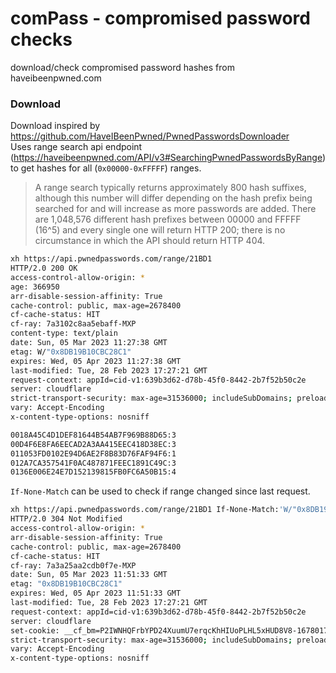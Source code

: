# comPass - compromised password checks
download/check compromised password hashes from haveibeenpwned.com


### Download
Download inspired by https://github.com/HaveIBeenPwned/PwnedPasswordsDownloader  
Uses range search api endpoint (https://haveibeenpwned.com/API/v3#SearchingPwnedPasswordsByRange) to get hashes for all (`0x00000-0xFFFFF`) ranges.

> A range search typically returns approximately 800 hash suffixes, although this number will differ depending on the hash prefix being searched for and will increase as more passwords are added. There are 1,048,576 different hash prefixes between 00000 and FFFFF (16^5) and every single one will return HTTP 200; there is no circumstance in which the API should return HTTP 404.

```bash
xh https://api.pwnedpasswords.com/range/21BD1                                                                                dev-cookie/search 
HTTP/2.0 200 OK                                                                                                                                    
access-control-allow-origin: *
age: 366950
arr-disable-session-affinity: True
cache-control: public, max-age=2678400
cf-cache-status: HIT
cf-ray: 7a3102c8aa5ebaff-MXP
content-type: text/plain
date: Sun, 05 Mar 2023 11:27:38 GMT
etag: W/"0x8DB19B10CBC28C1"
expires: Wed, 05 Apr 2023 11:27:38 GMT
last-modified: Tue, 28 Feb 2023 17:27:21 GMT
request-context: appId=cid-v1:639b3d62-d78b-45f0-8442-2b7f52b50c2e
server: cloudflare
strict-transport-security: max-age=31536000; includeSubDomains; preload
vary: Accept-Encoding
x-content-type-options: nosniff

0018A45C4D1DEF81644B54AB7F969B88D65:3
00D4F6E8FA6EECAD2A3AA415EEC418D38EC:3
011053FD0102E94D6AE2F8B83D76FAF94F6:1
012A7CA357541F0AC487871FEEC1891C49C:3
0136E006E24E7D152139815FB0FC6A50B15:4

```

`If-None-Match` can be used to check if range changed since last request. 
```bash 
xh https://api.pwnedpasswords.com/range/21BD1 If-None-Match:'W/"0x8DB19B10CBC28C1"'
HTTP/2.0 304 Not Modified
access-control-allow-origin: *
arr-disable-session-affinity: True
cache-control: public, max-age=2678400
cf-cache-status: HIT
cf-ray: 7a3a25aa2cdb0f7e-MXP
date: Sun, 05 Mar 2023 11:51:33 GMT
etag: "0x8DB19B10CBC28C1"
expires: Wed, 05 Apr 2023 11:51:33 GMT
last-modified: Tue, 28 Feb 2023 17:27:21 GMT
request-context: appId=cid-v1:639b3d62-d78b-45f0-8442-2b7f52b50c2e
server: cloudflare
set-cookie: __cf_bm=P2IWNHQFrbYPD24XuumU7erqcKhHIUoPLHL5xHUD8V8-1678017093-0-Af3wDk1topj7VSLSfQsCDtu+WPMIWhjzi5sV3WlrHCgoQWr/YkHGCnW57gbQ5feRL+4fSqAhxDC9etuNVeFmWyc=; path=/; expires=Sun, 05-Mar-23 12:21:33 GMT; domain=.pwnedpasswords.com; HttpOnly; Secure; SameSite=None
strict-transport-security: max-age=31536000; includeSubDomains; preload
vary: Accept-Encoding
x-content-type-options: nosniff

```

  
